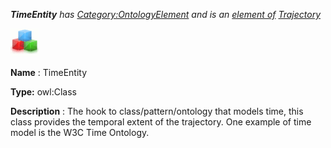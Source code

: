 ___TimeEntity__ 
 has
 [Category:OntologyElement](../../Category/OntologyElement "Category:OntologyElement") 
 and is an
 [element of](../../Property/ElementOf "Property:ElementOf") 
[Trajectory](../../Submissions/Trajectory "Submissions:Trajectory")_




  





[![Class](../images/thumb/2/27/Class.gif/45px-Class.gif)](../../Image/Class.gif "Class")


__Name__ 
 : TimeEntity
 



__Type:__ 
 owl:Class
 



__Description__ 
 : The hook to class/pattern/ontology that models time, this class provides the temporal extent of the trajectory. One example of time model is the W3C Time Ontology.